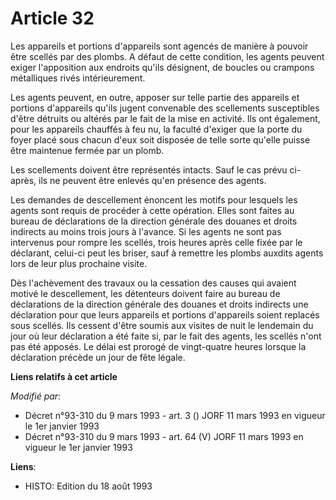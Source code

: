 # Article 32

Les appareils et portions d'appareils sont agencés de manière à pouvoir être scellés par des plombs. A défaut de cette
condition, les agents peuvent exiger l'apposition aux endroits qu'ils désignent, de boucles ou crampons métalliques rivés
intérieurement. 

Les agents peuvent, en outre, apposer sur telle partie des appareils et portions d'appareils qu'ils jugent convenable des
scellements susceptibles d'être détruits ou altérés par le fait de la mise en activité. Ils ont également, pour les appareils
chauffés à feu nu, la faculté d'exiger que la porte du foyer placé sous chacun d'eux soit disposée de telle sorte qu'elle
puisse être maintenue fermée par un plomb. 

Les scellements doivent être représentés intacts. Sauf le cas prévu ci-après, ils ne peuvent être enlevés qu'en présence des
agents. 

Les demandes de descellement énoncent les motifs pour lesquels les agents sont requis de procéder à cette opération. Elles
sont faites au bureau de déclarations de la direction générale des douanes et droits indirects au moins trois jours à
l'avance. Si les agents ne sont pas intervenus pour rompre les scellés, trois heures après celle fixée par le déclarant,
celui-ci peut les briser, sauf à remettre les plombs auxdits agents lors de leur plus prochaine visite. 

Dès l'achèvement des travaux ou la cessation des causes qui avaient motivé le descellement, les détenteurs doivent faire au
bureau de déclarations de la direction générale des douanes et droits indirects une déclaration pour que leurs appareils et
portions d'appareils soient replacés sous scellés. Ils cessent d'être soumis aux visites de nuit le lendemain du jour où leur
déclaration a été faite si, par le fait des agents, les scellés n'ont pas été apposés. Le délai est prorogé de vingt-quatre
heures lorsque la déclaration précède un jour de fête légale.

**Liens relatifs à cet article**

_Modifié par_:

  - Décret n°93-310 du 9 mars 1993 - art. 3 () JORF 11 mars 1993 en vigueur le 1er janvier 1993
  - Décret n°93-310 du 9 mars 1993 - art. 64 (V) JORF 11 mars 1993 en vigueur le 1er janvier 1993

**Liens**:

  - HISTO: Edition du 18 août 1993
